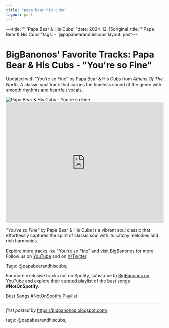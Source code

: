 ```yaml
---
title: "papa bear his cubs"
layout: post
---
```

---title: "' 'Papa Bear & His Cubs''"date: 2024-12-15original_title: "'Papa Bear & His Cubs'"tags:  - '@papabearandhiscubs'layout: post---<!-- Post Title --><h1 >BigBanonos' Favorite Tracks: Papa Bear & His Cubs - "You're so Fine"</h1> <!-- Introductory Text --><p >Updated with "You're so Fine" by Papa Bear & His Cubs from *Athens Of The North*. A classic soul track that carries the timeless sound of the genre with smooth rhythms and heartfelt vocals.</p> <!-- Featured Image --><div > <img src="https://f4.bcbits.com/img/a1128608903_65" alt="Papa Bear & His Cubs - You're so Fine" /></div> <!-- YouTube Video Embed --><div > <iframe width="100%" height="385" src="https://www.youtube.com/embed/PUD1_sz3UoM" title="You're so Fine" frameborder="0" allow="accelerometer; autoplay; clipboard-write; encrypted-media; gyroscope; picture-in-picture; web-share" referrerpolicy="strict-origin-when-cross-origin" allowfullscreen></iframe></div> <!-- Song Information --><div > <p><em>"You're so Fine"</em> by Papa Bear & His Cubs is a vibrant soul classic that effortlessly captures the spirit of classic soul with its catchy melodies and rich harmonies.</p></div> <!-- Footer Links --><div > <p>Explore more tracks like "You're so Fine" and visit <a href="https://bigbanonos.blogspot.com/" target="_blank">BigBanonos</a> for more. Follow us on <a href="https://www.youtube.com/@BigBanonos" target="_blank">YouTube</a> and on <a href="https://x.com/bigbanonos" target="_blank">X/Twitter</a>.</p></div> <!-- Tags --><p >Tags: @papabearandhiscubs,</p><!--Subscribe and Playlist Links--><div>    <p>For more exclusive tracks not on Spotify, subscribe to <a href="https://www.youtube.com/@BigBanonos" target="_blank">BigBanonos on YouTube</a> and explore their curated playlist of the best songs <strong>#NotOnSpotify</strong>.</p>    <p><a href="https://www.youtube.com/playlist?list=PLtuNtuTatqI0kFahUCbtbfenC_ET5O_tr" target="_blank">Best Songs #NotOnSpotify Playlist<br /></a></p></div><hr /><p><em>first posted by</em> <a href="https://bigbanonos.blogspot.com/" rel="noopener" target="_new">https://bigbanonos.blogspot.com/</a></p><p>tags: @papabearandhiscubs,</p>